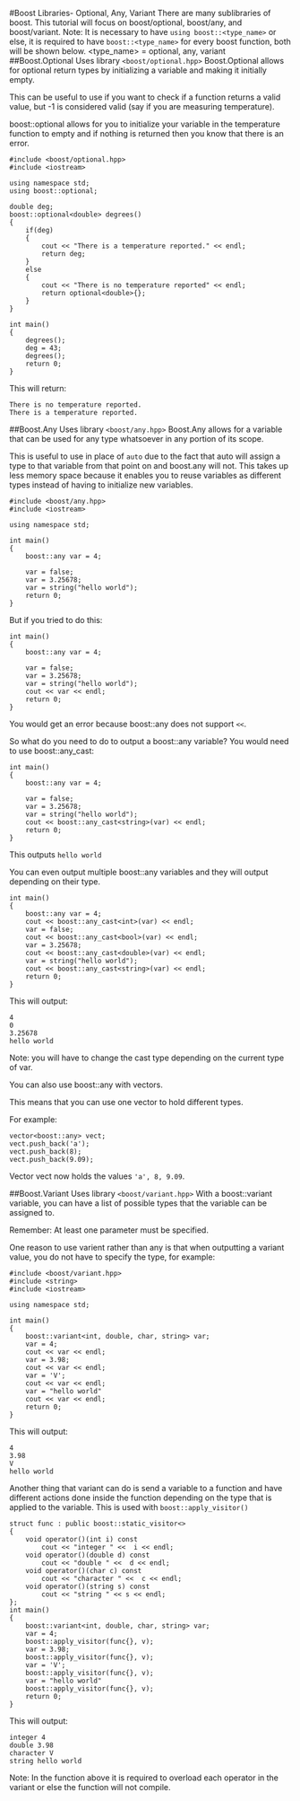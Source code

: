 #Boost Libraries- Optional, Any, Variant
There are many sublibraries of boost.
This tutorial will focus on boost/optional, boost/any, and boost/variant.
Note: It is necessary to have `using boost::<type_name>` or else, it is required to have `boost::<type_name>` for every boost function, both will be shown below.
<type_name> = optional, any, variant
##Boost.Optional
Uses library `<boost/optional.hpp>`
Boost.Optional allows for optional return types by initializing a variable and making it initially empty.

This can be useful to use if you want to check if a function returns a valid value, but -1 is considered valid (say if you are measuring temperature).

boost::optional allows for you to initialize your variable in the temperature function to empty and if nothing is returned then you know that there is an error.
```
#include <boost/optional.hpp>
#include <iostream>

using namespace std;
using boost::optional;

double deg;
boost::optional<double> degrees()
{
	if(deg)
	{
		cout << "There is a temperature reported." << endl;
		return deg;
	}
	else
	{
		cout << "There is no temperature reported" << endl;
		return optional<double>{};
	}
}

int main()
{
	degrees();
	deg = 43;
	degrees();
	return 0;
}
```
This will return:

```
There is no temperature reported.
There is a temperature reported.
```
##Boost.Any
Uses library `<boost/any.hpp>`
Boost.Any allows for a variable that can be used for any type whatsoever in any portion of its scope.

This is useful to use in place of `auto` due to the fact that auto will assign a type to that variable from that point on and boost.any will not.
This takes up less memory space because it enables you to reuse variables as different types instead of having to initialize new variables.

```
#include <boost/any.hpp>
#include <iostream>

using namespace std;

int main()
{
	boost::any var = 4;
	
	var = false;
	var = 3.25678;
	var = string("hello world");
	return 0;
}
```
But if you tried to do this:
```
int main()
{
	boost::any var = 4;
	
	var = false;
	var = 3.25678;
	var = string("hello world");	
	cout << var << endl;
	return 0;
}
```
You would get an error because boost::any does not support `<<`.

So what do you need to do to output a boost::any variable?
You would need to use boost::any_cast:
```
int main()
{
	boost::any var = 4;
	
	var = false;
	var = 3.25678;
	var = string("hello world");
	cout << boost::any_cast<string>(var) << endl;
	return 0;
}
```
This outputs `hello world`

You can even output multiple boost::any variables and they will output depending on their type.
```
int main()
{
	boost::any var = 4;
	cout << boost::any_cast<int>(var) << endl;
	var = false;
	cout << boost::any_cast<bool>(var) << endl;
	var = 3.25678;
	cout << boost::any_cast<double>(var) << endl;
	var = string("hello world");
	cout << boost::any_cast<string>(var) << endl;
	return 0;
}
```
This will output:
```
4
0
3.25678
hello world
```
Note: you will have to change the cast type depending on the current type of var.

You can also use boost::any with vectors.

This means that you can use one vector to hold different types.

For example:
```
vector<boost::any> vect;
vect.push_back('a');
vect.push_back(8);
vect.push_back(9.09);

```
Vector vect now holds the values `'a', 8, 9.09`.

##Boost.Variant
Uses library `<boost/variant.hpp>`
With a boost::variant variable, you can have a list of possible types that the variable can be assigned to.

Remember: At least one parameter must be specified.

One reason to use varient rather than  any is that when outputting a variant value, you do not have to specify the type, for example:
```
#include <boost/variant.hpp>
#include <string>
#include <iostream>

using namespace std;

int main()
{
	boost::variant<int, double, char, string> var;
	var = 4;
	cout << var << endl;
	var = 3.98;
	cout << var << endl;
	var = 'V';
	cout << var << endl;
	var = "hello world"
	cout << var << endl;
	return 0;
}
```
This will output:
```
4
3.98
V
hello world
```

Another thing that variant can do is send a variable to a function and have different actions done inside the function depending on the type that is applied to the variable.
This is used with `boost::apply_visitor()`
```
struct func : public boost::static_visitor<>
{
	void operator()(int i) const
		cout << "integer " <<  i << endl;
	void operator()(double d) const
		cout << "double " <<  d << endl;
	void operator()(char c) const
		cout << "character " <<  c << endl;
	void operator()(string s) const
		cout << "string " << s << endl;
};
int main()
{
	boost::variant<int, double, char, string> var;
	var = 4;
	boost::apply_visitor(func{}, v);
	var = 3.98;
	boost::apply_visitor(func{}, v);
	var = 'V';
	boost::apply_visitor(func{}, v);
	var = "hello world"
	boost::apply_visitor(func{}, v);
	return 0;
}
```
This will output:
```
integer 4
double 3.98
character V
string hello world

```
Note: In the function above it is required to overload each operator in the variant or else the function will not compile.
